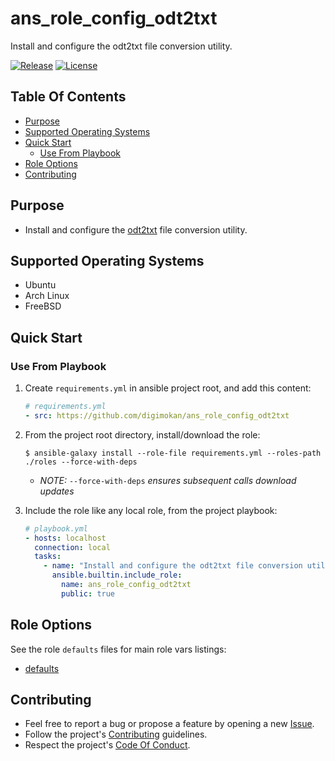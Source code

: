 # ans_role_config_odt2txt

Install and configure the odt2txt file conversion utility.

[![Release](https://img.shields.io/github/release/digimokan/ans_role_config_odt2txt.svg?label=release)](https://github.com/digimokan/ans_role_config_odt2txt/releases/latest "Latest Release Notes")
[![License](https://img.shields.io/badge/license-MIT-blue.svg?label=license)](LICENSE.md "Project License")

## Table Of Contents

* [Purpose](#purpose)
* [Supported Operating Systems](#supported-operating-systems)
* [Quick Start](#quick-start)
    * [Use From Playbook](#use-from-playbook)
* [Role Options](#role-options)
* [Contributing](#contributing)

## Purpose

* Install and configure the [odt2txt](https://github.com/dstosberg/odt2txt/)
  file conversion utility.

## Supported Operating Systems

* Ubuntu
* Arch Linux
* FreeBSD

## Quick Start

### Use From Playbook

1. Create `requirements.yml` in ansible project root, and add this content:

   ```yaml
   # requirements.yml
   - src: https://github.com/digimokan/ans_role_config_odt2txt
   ```

2. From the project root directory, install/download the role:

   ```shell
   $ ansible-galaxy install --role-file requirements.yml --roles-path ./roles --force-with-deps
   ```

   * _NOTE:_ `--force-with-deps` _ensures subsequent calls download updates_

3. Include the role like any local role, from the project playbook:

   ```yaml
   # playbook.yml
   - hosts: localhost
     connection: local
     tasks:
       - name: "Install and configure the odt2txt file conversion utility"
         ansible.builtin.include_role:
           name: ans_role_config_odt2txt
           public: true
   ```

## Role Options

See the role `defaults` files for main role vars listings:

  * [defaults](../defaults/main/)

## Contributing

* Feel free to report a bug or propose a feature by opening a new
  [Issue](https://github.com/digimokan/ans_role_config_odt2txt/issues).
* Follow the project's [Contributing](CONTRIBUTING.md) guidelines.
* Respect the project's [Code Of Conduct](CODE_OF_CONDUCT.md).

